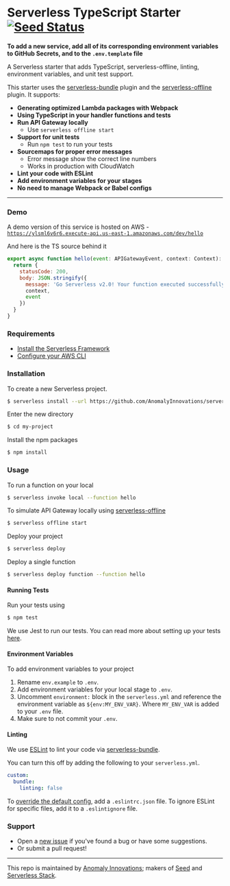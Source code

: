 # Serverless TypeScript Starter [![Seed Status](https://api.seed.run/serverless-stack/serverless-typescript-starter/stages/prod/build_badge)](https://console.seed.run/serverless-stack/serverless-typescript-starter)

**To add a new service, add all of its corresponding environment variables to GitHub Secrets, and to the `.env.template` file**

A Serverless starter that adds TypeScript, serverless-offline, linting, environment variables, and unit test support.

This starter uses the [serverless-bundle](https://github.com/AnomalyInnovations/serverless-bundle) plugin and the [serverless-offline](https://github.com/dherault/serverless-offline) plugin. It supports:

- **Generating optimized Lambda packages with Webpack**
- **Using TypeScript in your handler functions and tests**
- **Run API Gateway locally**
  - Use `serverless offline start`
- **Support for unit tests**
  - Run `npm test` to run your tests
- **Sourcemaps for proper error messages**
  - Error message show the correct line numbers
  - Works in production with CloudWatch
- **Lint your code with ESLint**
- **Add environment variables for your stages**
- **No need to manage Webpack or Babel configs**

---

### Demo

A demo version of this service is hosted on AWS - [`https://ylsml6v6r6.execute-api.us-east-1.amazonaws.com/dev/hello`](https://ylsml6v6r6.execute-api.us-east-1.amazonaws.com/dev/hello)

And here is the TS source behind it

```javascript
export async function hello(event: APIGatewayEvent, context: Context): Promise<APIGatewayProxyResult> {
  return {
    statusCode: 200,
    body: JSON.stringify({
      message: 'Go Serverless v2.0! Your function executed successfully!',
      context,
      event
    })
  }
}
```

### Requirements

- [Install the Serverless Framework](https://serverless.com/framework/docs/providers/aws/guide/installation/)
- [Configure your AWS CLI](https://serverless.com/framework/docs/providers/aws/guide/credentials/)

### Installation

To create a new Serverless project.

```bash
$ serverless install --url https://github.com/AnomalyInnovations/serverless-typescript-starter --name my-project
```

Enter the new directory

```bash
$ cd my-project
```

Install the npm packages

```bash
$ npm install
```

### Usage

To run a function on your local

```bash
$ serverless invoke local --function hello
```

To simulate API Gateway locally using [serverless-offline](https://github.com/dherault/serverless-offline)

```bash
$ serverless offline start
```

Deploy your project

```bash
$ serverless deploy
```

Deploy a single function

```bash
$ serverless deploy function --function hello
```

#### Running Tests

Run your tests using

```bash
$ npm test
```

We use Jest to run our tests. You can read more about setting up your tests [here](https://facebook.github.io/jest/docs/en/getting-started.html#content).

#### Environment Variables

To add environment variables to your project

1. Rename `env.example` to `.env`.
2. Add environment variables for your local stage to `.env`.
3. Uncomment `environment:` block in the `serverless.yml` and reference the environment variable as `${env:MY_ENV_VAR}`. Where `MY_ENV_VAR` is added to your `.env` file.
4. Make sure to not commit your `.env`.

#### Linting

We use [ESLint](https://eslint.org) to lint your code via [serverless-bundle](https://github.com/AnomalyInnovations/serverless-bundle).

You can turn this off by adding the following to your `serverless.yml`.

```yaml
custom:
  bundle:
    linting: false
```

To [override the default config](https://eslint.org/docs/user-guide/configuring), add a `.eslintrc.json` file. To ignore ESLint for specific files, add it to a `.eslintignore` file.

### Support

- Open a [new issue](https://github.com/AnomalyInnovations/serverless-typescript-starter/issues/new) if you've found a bug or have some suggestions.
- Or submit a pull request!

---

This repo is maintained by [Anomaly Innovations](https://anoma.ly); makers of [Seed](https://seed.run) and [Serverless Stack](https://serverless-stack.com).
